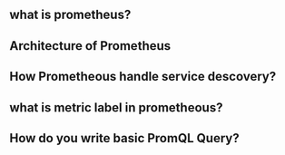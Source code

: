## what is prometheus?

## Architecture of Prometheus

## How Prometheous handle service descovery?

## what is metric label in prometheous?

## How do you write basic PromQL Query?


